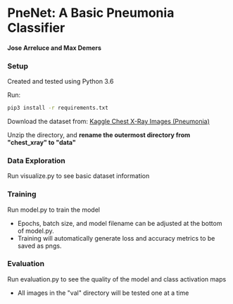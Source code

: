 # PneNet: A Basic Pneumonia Classifier
#### Jose Arreluce and Max Demers

### Setup

Created and tested using Python 3.6

Run:
```bash
pip3 install -r requirements.txt
```

Download the dataset from: [Kaggle Chest X-Ray Images (Pneumonia)](https://www.kaggle.com/paultimothymooney/chest-xray-pneumonia)

Unzip the directory, and __rename the outermost directory from "chest_xray" to "data"__

### Data Exploration
Run visualize.py to see basic dataset information

### Training
Run model.py to train the model
* Epochs, batch size, and model filename can be adjusted at the bottom of model.py.
* Training will automatically generate loss and accuracy metrics to be saved as pngs.

### Evaluation
Run evaluation.py to see the quality of the model and class activation maps
* All images in the "val" directory will be tested one at a time

